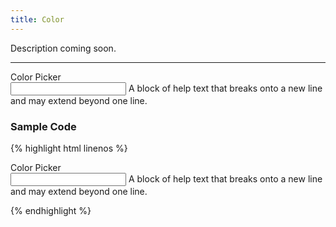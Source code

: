 ```yaml
---
title: Color
---
```


Description coming soon.

**********

<form class="form-horizontal bh--form-example">
  <!-- A field and all related tags and content are wrapped in a form group element -->
  <div class="form-group bh--form-color">
    <!-- Labels and fields are still column classes so that they are left aligned and reflow on smaller screens  -->
    <label for="color1" class="col-sm-2 control-label">Color Picker</label>
    <div class="col-sm-8">
      <input type="text" id="color1" class="form-control bh--colorpicker">
      <span class="help-block">A block of help text that breaks onto a new line and may extend beyond one line.</span>
    </div>
  </div>
</form>

### Sample Code

{% highlight html linenos %}

<div class="form-group bh--form-color">
  <label for="color1" class="col-sm-2 control-label">Color Picker</label>
  <div class="col-sm-8">
    <!-- The colorpicker uses a text field. bh--colorpicker class is required for the js to initialize -->
    <input type="text" id="color1" class="form-control bh--colorpicker">
    <span class="help-block">A block of help text that breaks onto a new line and may extend beyond one line.</span>
  </div>
</div>

{% endhighlight %}
